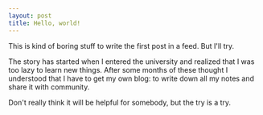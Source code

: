 ```yaml
---
layout: post
title: Hello, world!
---
```


This is kind of boring stuff to write the first post in a feed. But I'll try.

The story has started when I entered the university and realized that I was too lazy to learn new things. After some months of these thought I understood that I have to get my own blog: to write down all my notes and share it with community.

Don't really think it will be helpful for somebody, but the try is a try.
